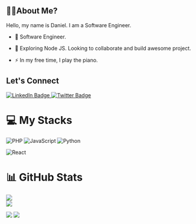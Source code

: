  <!-- Banner here -->
 ## 👨‍💻About Me?
 <p>
Hello, my name is Daniel. I am a Software Engineer.
 
 - :telescope: Software Engineer.

- :seedling: Exploring Node JS. Looking to collaborate and build awesome project.

- :zap: In my free time, I play the piano.
</p>

 ## Let's Connect
<div id="badges">
  <a href="https://www.linkedin.com/in/ayomide-adebayo-daniel/">
    <img src="https://img.shields.io/badge/LinkedIn-blue?style=for-the-badge&logo=linkedin&logoColor=white" alt="LinkedIn Badge"/>
  </a>
<!--   <a href="#">
    <img src="https://img.shields.io/badge/YouTube-red?style=for-the-badge&logo=youtube&logoColor=white" alt="Youtube Badge"/>
  </a> -->
  <a href="https://twitter.com/Aboki4code">
    <img src="https://img.shields.io/badge/Twitter-blue?style=for-the-badge&logo=twitter&logoColor=white" alt="Twitter Badge"/>
  </a>
</div>

<h1>💻 My Stacks</h1>

![PHP](https://img.shields.io/badge/php-3670A0?style=for-the-badge&logo=PHP&logoColor=white)
![JavaScript](https://img.shields.io/badge/javascript-%23007ACC.svg?style=for-the-badge&logo=JavaScript&logoColor=white)
![Python](https://img.shields.io/badge/python-3670A0?style=for-the-badge&logo=python&logoColor=ffdd54)
<!---![Solidity](https://img.shields.io/badge/Solidity-%23363636.svg?style=for-the-badge&logo=solidity&logoColor=white) -->
![React](https://img.shields.io/badge/react-%2320232a.svg?style=for-the-badge&logo=react&logoColor=%2361DAFB)

<h1>📊 GitHub Stats</h1>

<!-- ![](https://github-readme-stats.vercel.app/api?username=brainydee&theme=dark&hide_border=true&include_all_commits=false&count_private=false)<br/>-->
![](https://github-readme-streak-stats.herokuapp.com/?user=brainydee&theme=dark&hide_border=true)<br/>
<a href="https://github.com/brainydee/brainydee">
  <img align="center" src="https://github-readme-stats.vercel.app/api/top-langs/?username=brainydee&title_color=ffffff&hide=blade,vue,less,ejs,shell,hack,scss,html,css&text_color=c9cacc&icon_color=2bbc8a&bg_color=1d1f21&count_private=true&&langs_count=6" />
</a>
<!-- [![Golden's github stats](https://github-readme-stats.vercel.app/api?username=brainydee)](https://github.com/brainydee/github-readme-stats). -->
<!-- [![Top Langs](https://github-readme-stats.vercel.app/api/top-langs/?username=brainydee)](https://github.com/brainydee/github-readme-stats) -->
<img src="https://github-readme-stats.vercel.app/api/top-langs?username=brainydee&layout=compact"/>
<img src="https://github-readme-stats.vercel.app/api?username=brainydee&show_icons=true&layout=compact"/>

<!---
Here are some ideas to get you started:

- 🔭 I’m currently working on ...
- 🌱 I’m currently learning ...
- 👯 I’m looking to collaborate on ...
- 🤔 I’m looking for help with ...
- 💬 Ask me about ...
- 📫 How to reach me: ...
- 😄 Pronouns: ...
- ⚡ Fun fact: ... -->
